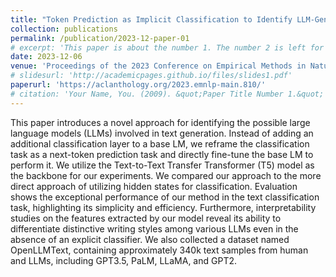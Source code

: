 ```yaml
---
title: "Token Prediction as Implicit Classification to Identify LLM-Generated Text"
collection: publications
permalink: /publication/2023-12-paper-01
# excerpt: 'This paper is about the number 1. The number 2 is left for future work.'
date: 2023-12-06
venue: 'Proceedings of the 2023 Conference on Empirical Methods in Natural Language Processing'
# slidesurl: 'http://academicpages.github.io/files/slides1.pdf'
paperurl: 'https://aclanthology.org/2023.emnlp-main.810/'
# citation: 'Your Name, You. (2009). &quot;Paper Title Number 1.&quot; <i>Journal 1</i>. 1(1).'
---
```


This paper introduces a novel approach for identifying the possible large language models (LLMs) involved in text generation. Instead of adding an additional classification layer to a base LM, we reframe the classification task as a next-token prediction task and directly fine-tune the base LM to perform it. We utilize the Text-to-Text Transfer Transformer (T5) model as the backbone for our experiments. We compared our approach to the more direct approach of utilizing hidden states for classification. Evaluation shows the exceptional performance of our method in the text classification task, highlighting its simplicity and efficiency. Furthermore, interpretability studies on the features extracted by our model reveal its ability to differentiate distinctive writing styles among various LLMs even in the absence of an explicit classifier. We also collected a dataset named OpenLLMText, containing approximately 340k text samples from human and LLMs, including GPT3.5, PaLM, LLaMA, and GPT2.